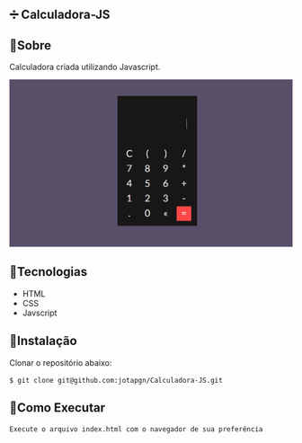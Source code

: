 ## :heavy_division_sign: Calculadora-JS

## :pushpin:Sobre

Calculadora criada utilizando Javascript.


<img src="assets/img/calculator.gif" width="700px">

## :closed_book:Tecnologias

* HTML
* CSS
* Javscript
## :pencil:Instalação

Clonar o repositório abaixo:
```
$ git clone git@github.com:jotapgn/Calculadora-JS.git
```
## :pencil:Como Executar
```
Execute o arquivo index.html com o navegador de sua preferência
